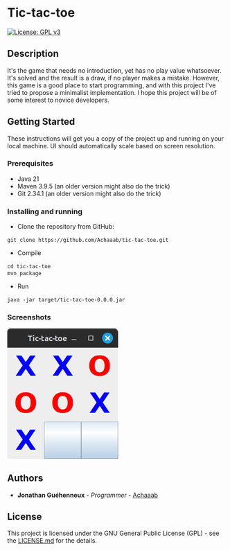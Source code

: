 # Tic-tac-toe
[![License: GPL v3](https://img.shields.io/badge/License-GPLv3-blue.svg)](https://www.gnu.org/licenses/gpl-3.0)

## Description
It's the game that needs no introduction, yet has no play value whatsoever. It's solved and the result is a draw, if no player makes a mistake.
However, this game is a good place to start programming, and with this project I've tried to propose a minimalist implementation.
I hope this project will be of some interest to novice developers.

## Getting Started
These instructions will get you a copy of the project up and running on your local machine.
UI should automatically scale based on screen resolution.

### Prerequisites
* Java 21
* Maven 3.9.5 (an older version might also do the trick)
* Git 2.34.1 (an older version might also do the trick)

### Installing and running
* Clone the repository from GitHub:
```shell
git clone https://github.com/Achaaab/tic-tac-toe.git
```
* Compile
```shell
cd tic-tac-toe
mvn package
```
* Run
```shell
java -jar target/tic-tac-toe-0.0.0.jar
```

### Screenshots
<img src=".github/pictures/screenshot.png" width="256"  alt="main menu screenshot"/>

## Authors
* **Jonathan Guéhenneux** - *Programmer* - [Achaaab](https://github.com/Achaaab)

## License
This project is licensed under the GNU General Public License (GPL) - see the [LICENSE.md](LICENSE.md) for the details.